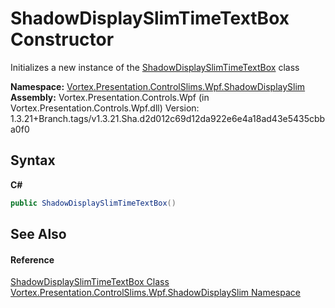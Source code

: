 # ShadowDisplaySlimTimeTextBox Constructor 
 

Initializes a new instance of the <a href="T_Vortex_Presentation_ControlSlims_Wpf_ShadowDisplaySlim_ShadowDisplaySlimTimeTextBox.md">ShadowDisplaySlimTimeTextBox</a> class

**Namespace:**&nbsp;<a href="N_Vortex_Presentation_ControlSlims_Wpf_ShadowDisplaySlim.md">Vortex.Presentation.ControlSlims.Wpf.ShadowDisplaySlim</a><br />**Assembly:**&nbsp;Vortex.Presentation.Controls.Wpf (in Vortex.Presentation.Controls.Wpf.dll) Version: 1.3.21+Branch.tags/v1.3.21.Sha.d2d012c69d12da922e6e4a18ad43e5435cbba0f0

## Syntax

**C#**<br />
``` C#
public ShadowDisplaySlimTimeTextBox()
```


## See Also


#### Reference
<a href="T_Vortex_Presentation_ControlSlims_Wpf_ShadowDisplaySlim_ShadowDisplaySlimTimeTextBox.md">ShadowDisplaySlimTimeTextBox Class</a><br /><a href="N_Vortex_Presentation_ControlSlims_Wpf_ShadowDisplaySlim.md">Vortex.Presentation.ControlSlims.Wpf.ShadowDisplaySlim Namespace</a><br />